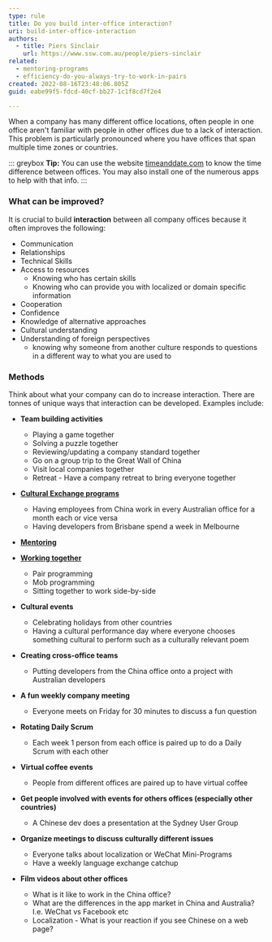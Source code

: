 ```yaml
---
type: rule
title: Do you build inter-office interaction?
uri: build-inter-office-interaction
authors:
  - title: Piers Sinclair
    url: https://www.ssw.com.au/people/piers-sinclair
related:
  - mentoring-programs
  - efficiency-do-you-always-try-to-work-in-pairs
created: 2022-08-16T23:48:06.805Z
guid: eabe99f5-fdcd-40cf-bb27-1c1f8cd7f2e4

---
```


When a company has many different office locations, often people in one office aren't familiar with people in other offices due to a lack of interaction. This problem is particularly pronounced where you have offices that span multiple time zones or countries.

::: greybox
**Tip:** You can use the website [timeanddate.com](https://www.timeanddate.com/worldclock/converter.html?iso=20240529T220000&p1=240&p2=501&p3=332&p4=256) to know the time difference between offices. You may also install one of the numerous apps to help with that info.
:::

### What can be improved?

It is crucial to build **interaction** between all company offices because it often improves the following:
            
<!--endintro-->

* Communication
* Relationships
* Technical Skills
* Access to resources   
  * Knowing who has certain skills
  * Knowing who can provide you with localized or domain specific information
* Cooperation
* Confidence
* Knowledge of alternative approaches
* Cultural understanding
* Understanding of foreign perspectives   
  * knowing why someone from another culture responds to questions in a different way to what you are used to

### Methods

Think about what your company can do to increase interaction. There are tonnes of unique ways that interaction can be developed. Examples include:

* **Team building activities**   
  * Playing a game together
  * Solving a puzzle together
  * Reviewing/updating a company standard together
  * Go on a group trip to the Great Wall of China
  * Visit local companies together
  * Retreat - Have a company retreat to bring everyone together

* **[Cultural Exchange programs](/cultural-exchange)**   
  * Having employees from China work in every Australian office for a month each or vice versa
  * Having developers from Brisbane spend a week in Melbourne

* **[Mentoring](/mentoring-programs)**

* **[Working together](/efficiency-do-you-always-try-to-work-in-pairs)**   
  * Pair programming
  * Mob programming
  * Sitting together to work side-by-side

* **Cultural events**  
  * Celebrating holidays from other countries
  * Having a cultural performance day where everyone chooses something cultural to perform such as a culturally relevant poem

* **Creating cross-office teams**   
  * Putting developers from the China office onto a project with Australian developers

* **A fun weekly company meeting**   
  * Everyone meets on Friday for 30 minutes to discuss a fun question

* **Rotating Daily Scrum**   
  * Each week 1 person from each office is paired up to do a Daily Scrum with each other

* **Virtual coffee events**   
  * People from different offices are paired up to have virtual coffee

* **Get people involved with events for others offices (especially other countries)**   
  * A Chinese dev does a presentation at the Sydney User Group

* **Organize meetings to discuss culturally different issues**   
  * Everyone talks about localization or WeChat Mini-Programs
  * Have a weekly language exchange catchup

* **Film videos about other offices**   
  * What is it like to work in the China office?
  * What are the differences in the app market in China and Australia? I.e. WeChat vs Facebook etc
  * Localization - What is your reaction if you see Chinese on a web page?
